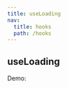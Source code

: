 ```yaml
---
title: useLoading
nav:
  title: hooks
  path: /hooks
---
```


## useLoading

Demo:

<code src="./demo.tsx" />
